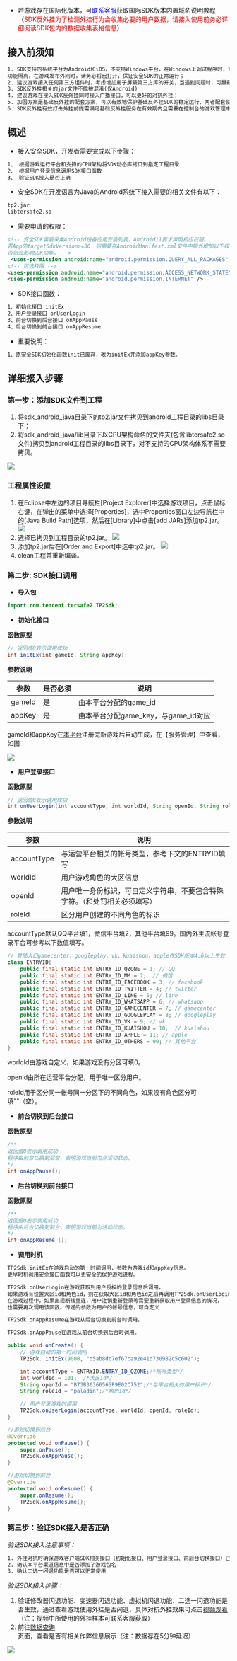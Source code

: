 * 若游戏存在国际化版本，可<font color="blue">联系客服</font>获取国际SDK版本内置域名说明教程（<font color="#dd0000">SDK反外挂为了检测外挂行为会收集必要的用户数据，请接入使用前务必详细阅读SDK包内的数据收集表格信息</font>）

## 接入前须知

```xml
1. SDK支持的系统平台为Android和iOS，不支持Windows平台，在Windows上调试程序时，可用宏将安全SDK
功能隔离，在游戏发布外网时，请务必将宏打开，保证安全SDK的正常运行；
2. 建议游戏接入任何第三方组件时，考虑增加用于屏蔽第三方库的开关，当遇到问题时，可屏蔽第三方库以排查问题；
3. SDK反外挂相关的jar文件不能被混淆(仅Android)
4. 建议游戏在接入SDK反外挂同时接入广播接口，可以更好的对抗外挂；
5. 加固方案是基础反外挂的配套方案，可以有效地保护基础反外挂SDK的稳定运行，两者配套使用效果更好；
6. SDK反外挂有效打击外挂前提需满足基础反外挂服务在有效期内且需要在控制台的游戏管理中通过渠道信息添加工程包名；
```

## 概述

* 接入安全SDK，开发者需要完成以下步骤：

```xml
1、 根据游戏运行平台和支持的CPU架构将SDK动态库拷贝到指定工程目录
2、 根据用户登录信息调用SDK接口函数
3、 验证SDK接入是否正确
```

* 安全SDK在开发语言为Java的Android系统下接入需要的相关文件有以下：

```xml
tp2.jar
libtersafe2.so
```

* 需要申请的权限：

```xml
<!-- 安全SDK需要采集Android设备应用安装列表，Android11要求声明相应权限。
若App的targetSdkVersion>=30，则需要在AndroidManifest.xml文件中额外增加以下权限，
否则会影响SDK功能。 -->
 <uses-permission android:name="android.permission.QUERY_ALL_PACKAGES" />
<!-- 可选权限 -->
<uses-permission android:name="android.permission.ACCESS_NETWORK_STATE" />
<uses-permission android:name="android.permission.INTERNET" />
```

* SDK接口函数：

```xml
1、初始化接口 initEx
2、用户登录接口 onUserLogin
3、前台切换到后台接口 onAppPause
4、后台切换到前台接口 onAppResume
```

* 重要说明：

```xml
1、原安全SDK初始化函数init已废弃，改为initEx并添加appKey参数。
```

## 详细接入步骤

### 第一步：添加SDK文件到工程

1. 将sdk_android_java目录下的tp2.jar文件拷贝到android工程目录的libs目录下；
2. 将sdk_android_java/lib目录下以CPU架构命名的文件夹(包含libtersafe2.so文件)拷贝到android工程目录的libs目录下，对不支持的CPU架构体系不需要拷贝。

![ ](/docs/ACE-doc/10_mobile-SDK/27/sdk_Android_java_01.jpg)

### 工程属性设置

1. 在Eclipse中左边的项目导航栏[Project Explorer]中选择游戏项目，点击鼠标右键，在弹出的菜单中选择[Properties]，选中Properties窗口左边导航栏中的[Java Build Path]选项，然后在[Library]中点击[add JARs]添加tp2.jar。
   ![ ](/docs/ACE-doc/10_mobile-SDK/27/sdk_Android_java_02.jpg)
2. 选择已拷贝到工程目录的tp2.jar。
   ![ ](/docs/ACE-doc/10_mobile-SDK/27/sdk_Android_java_03.jpg)
3. 添加tp2.jar后在[Order and Export]中选中tp2.jar。
   ![ ](/docs/ACE-doc/10_mobile-SDK/27/sdk_Android_java_04.jpg)
4. clean工程并重新编译。

### 第二步: SDK接口调用

* **导入包**

```java
import com.tencent.tersafe2.TP2Sdk;
```

* **初始化接口**

**函数原型**

```java
// 返回值0表示调用成功
int initEx(int gameId, String appKey);
```

**参数说明**

|参数 | 是否必须 | 说明|
|-----|---------|-----|
|gameId  | 是 | 由本平台分配的game_id |
|appKey | 是 | 由本平台分配game_key，与game_id对应|

gameId和appKey在[本平台](#/console/service/overview)注册完新游戏后自动生成，在【服务管理】中查看，如图：

![ ](/docs/ACE-doc/10_mobile-SDK/25/sdk_Android.png)

* **用户登录接口**

**函数原型**

```java
// 返回值0表示调用成功
int onUserLogin(int accountType, int worldId, String openId, String roleId);
```

**参数说明**

|参数| 说明|
|----|----|
|accountType| 与运营平台相关的帐号类型，参考下文的ENTRYID填写 |
|worldId| 用户游戏角色的大区信息  |
|openId |用户唯一身份标识，可自定义字符串，不要包含特殊字符。（和处罚相关必须填写） |
|roleId | 区分用户创建的不同角色的标识|

accountType默认QQ平台填1，微信平台填2，其他平台填99。国内外主流帐号登录平台可参考以下数值填写。

```java
// 登陆入口gamecenter、googleplay、vk、kuaishou、apple在SDK版本4.6以上生效
class ENTRYID{
    public final static int ENTRY_ID_QZONE = 1; // QQ
    public final static int ENTRY_ID_MM = 2;  // 微信
    public final static int ENTRT_ID_FACEBOOK = 3; // facebook
    public final static int ENTRY_ID_TWITTER = 4; // twitter
    public final static int ENTRY_ID_LINE = 5; // line
    public final static int ENTRY_ID_WHATSAPP = 6; // whatsapp
    public final static int ENTRY_ID_GAMECENTER = 7; // gamecenter
    public final static int ENTRY_ID_GOOGLEPLAY = 8; // googleplay
    public final static int ENTRY_ID_VK = 9; // vk
    public final static int ENTRY_ID_KUAISHOU = 10;  // kuaishou
    public final static int ENTRY_ID_APPLE = 11; // apple
    public final static int ENTRY_ID_OTHERS = 99; // 其他平台
}
```

worldId由游戏自定义，如果游戏没有分区可填0。

openId由所在运营平台分配，用于唯一区分用户。

roleId用于区分同一帐号同一分区下的不同角色，如果没有角色区分可填""（空）。

* **前台切换到后台接口**

**函数原型**

```java
/**
返回值0表示调用成功
程序由前台切换到后台，表明游戏当前为非活动状态。
*/
int onAppPause();
```

* **后台切换到前台接口**

**函数原型**

```java
/**
返回值0表示调用成功
程序由后台切换到前台，表明游戏当前为活动状态。
*/
int onAppResume ();
```

* **调用时机**

```xml
TP2Sdk.initEx在游戏启动的第一时间调用，参数为游戏id和appKey信息。
更早时机调用安全接口函数可以更安全的保护游戏进程。

TP2Sdk.onUserLogin在游戏获取到用户授权的登录信息后调用，
如果游戏有设置大区id和角色id，则在获取大区id和角色id之后再调用TP2Sdk.onUserLogin函数。
在游戏过程中，如果出现断线重连，用户注销重新登录等需要重新获取用户登录信息的情况，
也需要再次调用该函数。传递的参数为用户的帐号信息，可自定义

TP2Sdk.onAppResume在游戏从后台切换到前台时调用。

TP2Sdk.onAppPause在游戏从前台切换到后台时调用。
```

```java
public void onCreate() {
    // 游戏启动的第一时间调用
    TP2Sdk. initEx(9000, "d5ab8dc7ef67ca92e41d730982c5c602");

    int accountType = ENTRYID.ENTRY_ID_QZONE;/*帐号类型*/
    int worldId = 101;  /*大区id*/
    String openId = "B73B36366565F9E02C752";/*与平台相关的用户标识*/
    String roleId = "paladin";/*角色id*/

    // 用户登录游戏时调用
    TP2Sdk.onUserLogin(accountType, worldId, openId, roleId);
}

//游戏切换到后台
@Override
protected void onPause() {
    super.onPause();
    TP2Sdk.onAppPause();
}

//游戏切换到前台
@Override
protected void onResume() {
    super.onResume();
    TP2Sdk.onAppResume();
}
```

### 第三步：验证SDK接入是否正确

*验证SDK接入注意事项：*

```xml
1. 外挂对抗时确保游戏客户端SDK相关接口（初始化接口、用户登录接口、前后台切换接口）已调用
2. 确认本平台渠道信息中是否添加了游戏包名
3. 确认二选一闪退功能是否可以正常使用
```

*验证SDK接入步骤：*

1. 验证修改器闪退功能、变速器闪退功能、虚拟机闪退功能、二选一闪退功能是否生效，通过查看游戏使用外挂是否闪退，具体对抗外挂效果可点击[视频观看](https://v.qq.com/x/page/y0868v09qgj.html)（注：视频中所使用的外挂样本可联系客服获取）
2. 前往[数据查询](#/console/service/query-data)页面，查看是否有相关作弊信息展示（注：数据存在5分钟延迟）

![ ](/docs/ACE-doc/10_mobile-SDK/25/android_console_modify.png)

